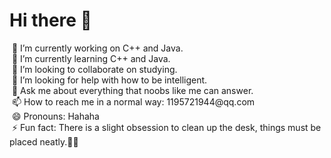 <div>
<h1>Hi there 👋</h1>
                </div>
  &nbsp;🔭 I’m currently working on C++ and Java.<br>
                &nbsp;🌱 I’m currently learning C++ and Java.<br>
                &nbsp;👯 I’m looking to collaborate on studying.<br>
                &nbsp;🤔 I’m looking for help with how to be intelligent.<br>
                &nbsp;💬 Ask me about everything that noobs like me can answer.<br>
                &nbsp;📫 How to reach me in a normal way: 1195721944@qq.com<br>
                &nbsp;😄 Pronouns: Hahaha<br>
                &nbsp;⚡ Fun fact: There is a slight obsession to clean up the desk, things must be placed neatly.🤷‍♂️<br><br>
                <div style="text-align: center">
